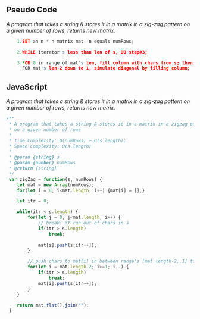 ## Pseudo Code
 
*_A program that takes a string & stores it in a matrix in a zig-zag pattern on a given number of rows, returns new matrix._*

```c
    1.SET an n * n matrix mat. n equals numRows;

    2.WHILE iterator's less than len of s, DO step#3;

    3.FOR 0 in range of mat's len, fill column with chars from s; then,
      FOR mat's len-2 down to 1, simulate diagonal by filling column;
```

## JavaScript

*_A program that takes a string & stores it in a matrix in a zig-zag pattern on a given number of rows, returns new matrix._*

```js
/**
 * A program that takes a string & stores it in a matrix in a zigzag pattern 
 * on a given number of rows
 *
 * Time Complexity: O(numRows) + O(s.length);
 * Space Complexity: O(s.length) 
 *
 * @param {string} s
 * @param {number} numRows
 * @return {string}
 */
 var zigZag = function(s, numRows) {
    let mat = new Array(numRows);
    for(let i = 0; i<mat.length; i++) {mat[i] = [];}

    let itr = 0;

    while(itr < s.length) {
        for(let j = 0; j<mat.length; i++) {
            // break! if run out of chars in s
            if(itr > s.length) 
                break;
         
            mat[i].push(s[itr++]);
        }

        // push chars to mat[i] in between range's [mat.length-2..1] to simulate diagonal's 
        for(let i = mat.length-2; i>=1; i--) {
            if(itr > s.length) 
                break;
            mat[i].push(s[itr++]);
        }
    }

    return mat.flat().join("");
 }
```
